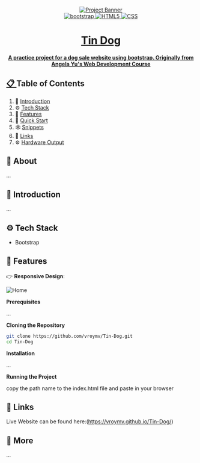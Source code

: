 <!-- Banner Image, Landing Page Of Computer Vision Site -->
<div align="center">
  <br />
    <a href="">
      <img src="https://firebasestorage.googleapis.com/v0/b/karizmatik-14de4.appspot.com/o/TinDogBanner.png?alt=media&token=b3dd037f-5de0-43a1-8245-824e9b2d8970" alt="Project Banner">
    
  <br />

  <div>
    <img src="https://img.shields.io/badge/bootstrap-purple?style=for-the-badge&logo=bootstrap&logoColor=white&color=%237952B3" alt="bootstrap" />
    <img src="https://img.shields.io/badge/bootstrap-purple?style=for-the-badge&logo=html5&logoColor=white&color=%23E34F26" alt="HTML5" />
    <img src="https://img.shields.io/badge/css3-purple?style=for-the-badge&logo=css3&logoColor=white&color=%231572B6" alt="CSS" />
  </div>

  <h1 align="center">Tin Dog</h1>

   <div align="center">
     <h4>A practice project for a dog sale website using bootstrap. Originally from Angela Yu's Web Development Course</h4>
    </div>
</div>

## 📋 <a name="table">Table of Contents</a>

1. 🤖 [Introduction](#introduction)
2. ⚙️ [Tech Stack](#tech-stack)
3. 🔋 [Features](#features)
4. 🤸 [Quick Start](#quick-start)
5. 🕸️ [Snippets](#snippets)
6. 🔗 [Links](#links)
7. ⚙️ [Hardware Output](#hardwareoutput)

## 🚨 About

...

## <a name="introduction">🤖 Introduction</a>

...

## <a name="tech-stack">⚙️ Tech Stack</a>

- Bootstrap

## <a name="features">🔋 Features</a>

👉 **Responsive Design**:

<img src="https://firebasestorage.googleapis.com/v0/b/karizmatik-14de4.appspot.com/o/TinDogMobile.png?alt=media&token=93683c97-e5d0-414b-8d72-3e1b0e02d9cc" alt="Home">

**Prerequisites**

...

**Cloning the Repository**

```bash
git clone https://github.com/vroymv/Tin-Dog.git
cd Tin-Dog
```

**Installation**

...

**Running the Project**

copy the path name to the index.html file and paste in your browser

## <a name="links">🔗 Links</a>

Live Website can be found here:(https://vroymv.github.io/Tin-Dog/)

## <a name="more">🚀 More</a>

...
